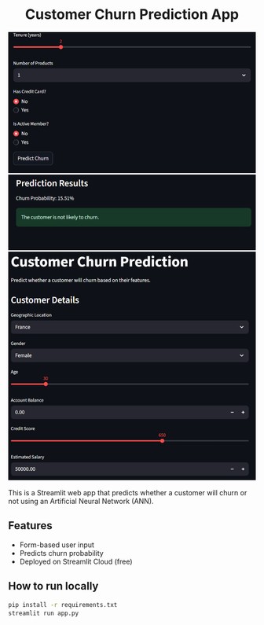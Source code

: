 <h1 align="center"><b>Customer Churn Prediction App</b></h1>

<p align="center">
  <img src="assets\image-1.png" alt="App Screenshot" width="600"/>
  <img src="assets\image-2.png" alt="App Screenshot" width="600"/>
  <img src="assets\image.png" alt="App Screenshot" width="600"/>

</p>

This is a Streamlit web app that predicts whether a customer will churn or not using an Artificial Neural Network (ANN).

## Features
- Form-based user input  
- Predicts churn probability  
- Deployed on Streamlit Cloud (free)  

## How to run locally
```bash
pip install -r requirements.txt
streamlit run app.py
